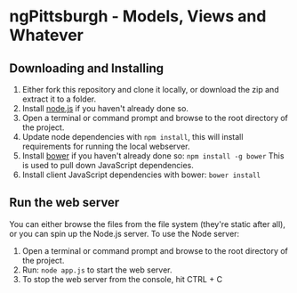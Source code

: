 ngPittsburgh - Models, Views and Whatever
==================

## Downloading and Installing

1. Either fork this repository and clone it locally, or download the zip and extract it to a folder.
2. Install [node.js](http://nodejs.org) if you haven't already done so.
3. Open a terminal or command prompt and browse to the root directory of the project.
4. Update node dependencies with `npm install`, this will install requirements for running the local webserver.
5. Install [bower](http://bowerjs.org) if you haven't already done so: `npm install -g bower` This is used to pull down
JavaScript dependencies.
6. Install client JavaScript dependencies with bower: `bower install`

## Run the web server

You can either browse the files from the file system (they're static after all), or you can spin up the Node.js server.
To use the Node server:

1. Open a terminal or command prompt and browse to the root directory of the project.
2. Run: `node app.js` to start the web server.
3. To stop the web server from the console, hit <keys>CTRL</keys> + <keys>C</keys>

